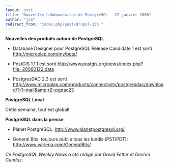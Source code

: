 ```yaml
---
layout: post
title: "Nouvelles hebdomadaires de PostgreSQL - 22 janvier 2006"
author: "jca"
redirect_from: "index.php?post/drupal-155 "
---
```




<strong>Nouvelles des produits autour de PostgreSQL</strong>

<ul>

<li>

Database Designer pour PostgreSQL Release Candidate 1 est sorti  <a target="_blank" href="http://microolap.com/my/beta/">http://microolap.com/my/beta/</a>

</li>

<li>

PostGIS 1.1.1 est sorti  <a target="_blank" href="http://www.postgis.org/news/index.php?file=20060122.data">http://www.postgis.org/news/index.php?file=20060122.data</a>

</li>

<li>

PostgresDAC 2.3 est sorti  <a target="_blank" href="http://www.microolap.com/products/connectivity/postgresdac/download/?r1=mail&amp;r2=pgdac23">http://www.microolap.com/products/connectivity/postgresdac/download/?r1=mail&amp;r2=pgdac23</a>

</li>

</ul>

<p><strong>PostgreSQL Local</strong></p>

<p>

Cette semaine, tout est global!</p>

<p><strong>PostgreSQL dans la presse</strong></p>

<ul>

<li>

Planet PostgreSQL:  <a target="_blank" href="http://www.planetpostgresql.org/">http://www.planetpostgresql.org/</a>

</li>

<li>

General Bits, toujours publié tous les lundis (PST/PDT):  <a target="_blank" href="http://www.varlena.com/GeneralBits/">http://www.varlena.com/GeneralBits/</a>

</li>

</ul>

<p><em>Ce PostgreSQL Weekly News a été rédigé par David Fetter et Devrim Gunduz.</em></p>